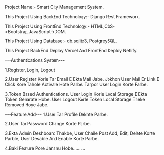 Project Name:- Smart City Management System.

This Project Using BackEnd Technology:- Django Rest Framework.

This Project Using FrontEnd Technology:- HTML,CSS->Bootstrap,JavaScript->DOM.

This Project Using Database:- db.sqlite3, PostgreySQL.

This Project BackEnd Deploy Vercel And FrontEnd Deploy Netlify.


---Authentications System---

1.Register, Login, Logout

2.User Register Korle Tar Email E Ekta Mail Jabe. Jokhon User Mail Er Link E Click Kore Tahole Activate Hote Parbe. Tarpor User Login Korte Parbe.

3.Token Based Authentications. User Login Korle Local Storage E Ekta Token Genarate Hobe. User Logout Korle Token Local Storage Theke Removed Hoye Jabe.


---Feature Add---
1.User Tar Profile Dekhte Parbe.

2.User Tar Password Change Korte Parbe.

3.Ekta Admin Deshboard Thakbe, User Chaile Post Add, Edit, Delete Korte Parble, User Desable And Enable Korte Parbe.

4.Baki Feature Pore Jananu Hobe..........